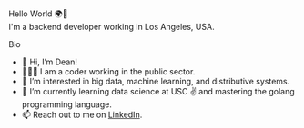 Hello World 🌍👋
<br />I'm a backend developer working in Los Angeles, USA.

Bio
- 👋 Hi, I’m Dean!
- 👨🏻‍💻 I am a coder working in the public sector.
- 👀 I’m interested in big data, machine learning, and distributive systems.
- 🌱 I’m currently learning data science at USC ✌️ and mastering the golang programming language.
- 📫 Reach out to me on [LinkedIn](https://www.linkedin.com/in/dtruong7/).

<!---
dtruong8/dtruong8 is a ✨ special ✨ repository because its `README.md` (this file) appears on your GitHub profile.
You can click the Preview link to take a look at your changes.
--->
